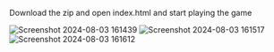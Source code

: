 Download the zip and open index.html and start playing the game

![Screenshot 2024-08-03 161439](https://github.com/user-attachments/assets/97ed98e3-2e30-4137-abb3-c50d6f11a022)
![Screenshot 2024-08-03 161517](https://github.com/user-attachments/assets/a5949885-de2f-411a-a758-a295992fd652)
![Screenshot 2024-08-03 161612](https://github.com/user-attachments/assets/992c5e0b-a26b-40c0-afa5-033491c5b4a8)
